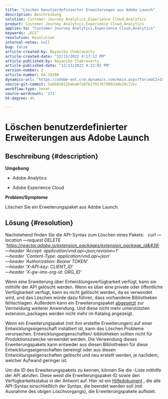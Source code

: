 ```yaml
---
title: "Löschen benutzerdefinierter Erweiterungen aus Adobe Launch"
description: Beschreibung
solution: Customer Journey Analytics,Experience Cloud,Analytics
product: Customer Journey Analytics,Experience Cloud,Analytics
applies-to: "Customer Journey Analytics,Experience Cloud,Analytics"
keywords: „KCS“
resolution: Resolution
internal-notes: null
bug: false
article-created-by: Nayanika Chakravarty
article-created-date: "12/13/2022 4:17:12 PM"
article-published-by: Nayanika Chakravarty
article-published-date: "12/13/2022 4:22:02 PM"
version-number: 2
article-number: KA-19200
dynamics-url: "https://adobe-ent.crm.dynamics.com/main.aspx?forceUCI=1&pagetype=entityrecord&etn=knowledgearticle&id=19cfd893-017b-ed11-81ac-6045bd006a22"
source-git-commit: 5a6603012ba6a6fa0fb1f917679092a9b28c72ec
workflow-type: tm+mt
source-wordcount: '271'
ht-degree: 4%

---
```


# Löschen benutzerdefinierter Erweiterungen aus Adobe Launch

## Beschreibung {#description}


<b>Umgebung</b>

- Adobe Analytics

- Adobe Experience Cloud

<b>Problem/Symptome</b>

Löschen Sie ein Erweiterungspaket aus Adobe Launch.


## Lösung {#resolution}


Nachstehend finden Sie die API-Syntax zum Löschen eines Pakets:
 
*curl —location —request DELETE &#39;https://reactor.adobe.io/extension_packages/extension_package_id&#39; \
—header &#39;Accept: application/vnd.api+json;revision=1&#39; \
—header &#39;Content-Type: application/vnd.api+json&#39; \
—header &#39;Authorization: Bearer TOKEN&#39; \
—header &#39;X-API-key: CLIENT_ID&#39; \
—header &#39;X-gw-ims-org-id: ORG_ID&#39;*

Wenn eine Erweiterung über Entwicklungsverfügbarkeit verfügt, kann sie mithilfe der API gelöscht werden. Wenn es über eine private oder öffentliche Verfügbarkeit verfügt, kann es nicht gelöscht werden, da es verwendet wird, und das Löschen würde dazu führen, dass vorhandene Bibliotheken fehlschlagen. Außerdem kann ein Erweiterungspaket [abgesetzt](https://experienceleague.adobe.com/docs/experience-platform/tags/api/endpoints/extension-packages.html?lang=en#discontinue) zur Vermeidung weiterer Anwendung. Und diese nicht mehr unterstützten extension_packages werden nicht mehr im Katalog angezeigt.

Wenn ein Erweiterungspaket (mit ihm erstellte Erweiterungen) auf einer Entwicklungseigenschaft installiert ist, kann das Löschen Probleme verursachen. Entwicklungseigenschaften/-bibliotheken sollten nicht für Produktionszwecke verwendet werden. Die Verwendung dieses Erweiterungspakets kann entweder aus diesen Bibliotheken für diese Entwicklungseigenschaften bereinigt oder aus diesen Entwicklungseigenschaften gelöscht und neu erstellt werden, je nachdem, welcher Aufwand geringer ist.

Um die ID des Erweiterungspakets zu kennen, können Sie die -Liste mithilfe der API abrufen. Diese weist die Erweiterungspaket-ID sowie den Verfügbarkeitsstatus in der Antwort auf. Hier ist ein [Hilfedokument](https://experienceleague.adobe.com/docs/experience-platform/tags/api/endpoints/extension-packages.html?lang=en#list) , die alle API-Syntax einschließlich der Syntax, die beendet werden soll (mit Ausnahme des obigen Löschvorgangs), die Erweiterungspakete auflistet.
